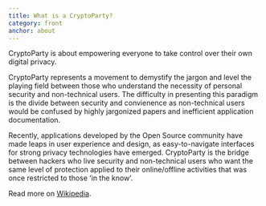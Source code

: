 ```yaml
---
title: What is a CryptoParty?
category: front
anchor: about
---
```

CryptoParty is about empowering everyone to take control over their own digital privacy.

CryptoParty represents a movement to demystify the jargon and level the playing field
between those who understand the necessity of personal security and non-technical users.
The difficulty in presenting this paradigm is the divide between security and convienence
as non-technical users would be confused by highly jargonized papers and
inefficient application documentation.

Recently, applications developed by the Open Source community have made leaps in
user experience and design, as easy-to-navigate interfaces for strong
privacy technologies have emerged. CryptoParty is the bridge between
hackers who live security and non-technical users who want the same level of
protection applied to their online/offline activities that was once restricted
to those ‘in the know’.

Read more on [Wikipedia](https://en.wikipedia.org/wiki/CryptoParty).
